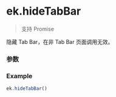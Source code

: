 # ek.hideTabBar

> <Icon type="success" /> 支持 Promise

隐藏 Tab Bar，在非 Tab Bar 页面调用无效。

### 参数

<Props :data="props" options />

### Example

```ts
ek.hideTabBar()
```

<script setup>
const props = [
    {
        name: "animation", 
        type: "boolean",
        default: "false",
        required: false, 
        desc: "是否需要动画效果", 
        version: "0.1.0"
    },
]
</script>
